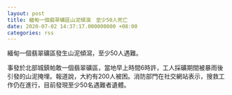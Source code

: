 ```yaml
---
layout: post
title: 緬甸一個翡翠礦區山泥傾瀉　至少50人死亡
date: 2020-07-02 14:37:17.000000000 +08:00
categories: rss
---
```


緬甸一個翡翠礦區發生山泥傾瀉，至少50人遇難。

事發於北部城鎮帕敢一個翡翠礦區，當地早上時間6時許，工人採礦期間被暴雨後引發的山泥掩埋。報道說，大約有200人被困。消防部門在社交網站表示，搜救工作仍在進行，目前發現至少50名遇難者遺體。

